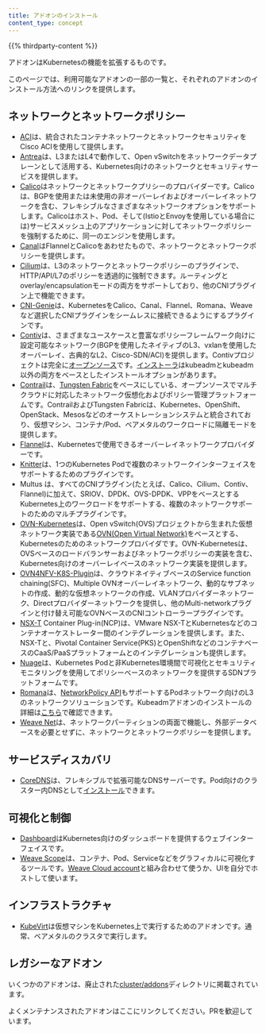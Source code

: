 ```yaml
---
title: アドオンのインストール
content_type: concept
---
```


<!-- overview -->

{{% thirdparty-content %}}

アドオンはKubernetesの機能を拡張するものです。

このページでは、利用可能なアドオンの一部の一覧と、それぞれのアドオンのインストール方法へのリンクを提供します。

<!-- body -->

## ネットワークとネットワークポリシー

* [ACI](https://www.github.com/noironetworks/aci-containers)は、統合されたコンテナネットワークとネットワークセキュリティをCisco ACIを使用して提供します。
* [Antrea](https://antrea.io/)は、L3またはL4で動作して、Open vSwitchをネットワークデータプレーンとして活用する、Kubernetes向けのネットワークとセキュリティサービスを提供します。
* [Calico](https://docs.projectcalico.org/latest/introduction/)はネットワークとネットワークプリシーのプロバイダーです。Calicoは、BGPを使用または未使用の非オーバーレイおよびオーバーレイネットワークを含む、フレキシブルなさまざまなネットワークオプションをサポートします。Calicoはホスト、Pod、そして(IstioとEnvoyを使用している場合には)サービスメッシュ上のアプリケーションに対してネットワークポリシーを強制するために、同一のエンジンを使用します。
* [Canal](https://github.com/tigera/canal/tree/master/k8s-install)はFlannelとCalicoをあわせたもので、ネットワークとネットワークポリシーを提供します。
* [Cilium](https://github.com/cilium/cilium)は、L3のネットワークとネットワークポリシーのプラグインで、HTTP/API/L7のポリシーを透過的に強制できます。ルーティングとoverlay/encapsulationモードの両方をサポートしており、他のCNIプラグイン上で機能できます。
* [CNI-Genie](https://github.com/Huawei-PaaS/CNI-Genie)は、KubernetesをCalico、Canal、Flannel、Romana、Weaveなど選択したCNIプラグインをシームレスに接続できるようにするプラグインです。
* [Contiv](https://contiv.github.io)は、さまざまなユースケースと豊富なポリシーフレームワーク向けに設定可能なネットワーク(BGPを使用したネイティブのL3、vxlanを使用したオーバーレイ、古典的なL2、Cisco-SDN/ACI)を提供します。Contivプロジェクトは完全に[オープンソース](https://github.com/contiv)です。[インストーラ](https://github.com/contiv/install)はkubeadmとkubeadm以外の両方をベースとしたインストールオプションがあります。
* [Contrail](https://www.juniper.net/us/en/products-services/sdn/contrail/contrail-networking/)は、[Tungsten Fabric](https://tungsten.io)をベースにしている、オープンソースでマルチクラウドに対応したネットワーク仮想化およびポリシー管理プラットフォームです。ContrailおよびTungsten Fabricは、Kubernetes、OpenShift、OpenStack、Mesosなどのオーケストレーションシステムと統合されており、仮想マシン、コンテナ/Pod、ベアメタルのワークロードに隔離モードを提供します。
* [Flannel](https://github.com/flannel-io/flannel#deploying-flannel-manually)は、Kubernetesで使用できるオーバーレイネットワークプロバイダーです。
* [Knitter](https://github.com/ZTE/Knitter/)は、1つのKubernetes Podで複数のネットワークインターフェイスをサポートするためのプラグインです。
* Multus は、すべてのCNIプラグイン(たとえば、Calico、Cilium、Contiv、Flannel)に加えて、SRIOV、DPDK、OVS-DPDK、VPPをベースとするKubernetes上のワークロードをサポートする、複数のネットワークサポートのためのマルチプラグインです。
* [OVN-Kubernetes](https://github.com/ovn-org/ovn-kubernetes/)は、Open vSwitch(OVS)プロジェクトから生まれた仮想ネットワーク実装である[OVN(Open Virtual Network)](https://github.com/ovn-org/ovn/)をベースとする、Kubernetesのためのネットワークプロバイダです。OVN-Kubernetesは、OVSベースのロードバランサーおよびネットワークポリシーの実装を含む、Kubernetes向けのオーバーレイベースのネットワーク実装を提供します。
* [OVN4NFV-K8S-Plugin](https://github.com/opnfv/ovn4nfv-k8s-plugin)は、クラウドネイティブベースのService function chaining(SFC)、Multiple OVNオーバーレイネットワーク、動的なサブネットの作成、動的な仮想ネットワークの作成、VLANプロバイダーネットワーク、Directプロバイダーネットワークを提供し、他のMulti-networkプラグインと付け替え可能なOVNベースのCNIコントローラープラグインです。
* [NSX-T](https://docs.vmware.com/en/VMware-NSX-T/2.0/nsxt_20_ncp_kubernetes.pdf) Container Plug-in(NCP)は、VMware NSX-TとKubernetesなどのコンテナオーケストレーター間のインテグレーションを提供します。また、NSX-Tと、Pivotal Container Service(PKS)とOpenShiftなどのコンテナベースのCaaS/PaaSプラットフォームとのインテグレーションも提供します。
* [Nuage](https://github.com/nuagenetworks/nuage-kubernetes/blob/v5.1.1-1/docs/kubernetes-1-installation.rst)は、Kubernetes Podと非Kubernetes環境間で可視化とセキュリティモニタリングを使用してポリシーベースのネットワークを提供するSDNプラットフォームです。
* [Romana](https://romana.io)は、[NetworkPolicy API](/docs/concepts/services-networking/network-policies/)もサポートするPodネットワーク向けのL3のネットワークソリューションです。Kubeadmアドオンのインストールの詳細は[こちら](https://github.com/romana/romana/tree/master/containerize)で確認できます。
* [Weave Net](https://www.weave.works/docs/net/latest/kubernetes/kube-addon/)は、ネットワークパーティションの両面で機能し、外部データベースを必要とせずに、ネットワークとネットワークポリシーを提供します。

## サービスディスカバリ

* [CoreDNS](https://coredns.io)は、フレキシブルで拡張可能なDNSサーバーです。Pod向けのクラスター内DNSとして[インストール](https://github.com/coredns/deployment/tree/master/kubernetes)できます。

## 可視化と制御

* [Dashboard](https://github.com/kubernetes/dashboard#kubernetes-dashboard)はKubernetes向けのダッシュボードを提供するウェブインターフェイスです。
* [Weave Scope](https://www.weave.works/documentation/scope-latest-installing/#k8s)は、コンテナ、Pod、Serviceなどをグラフィカルに可視化するツールです。[Weave Cloud account](https://cloud.weave.works/)と組み合わせて使うか、UIを自分でホストして使います。

## インフラストラクチャ

* [KubeVirt](https://kubevirt.io/user-guide/#/installation/installation)は仮想マシンをKubernetes上で実行するためのアドオンです。通常、ベアメタルのクラスタで実行します。

## レガシーなアドオン

いくつかのアドオンは、廃止された[cluster/addons](https://git.k8s.io/kubernetes/cluster/addons)ディレクトリに掲載されています。

よくメンテナンスされたアドオンはここにリンクしてください。PRを歓迎しています。
